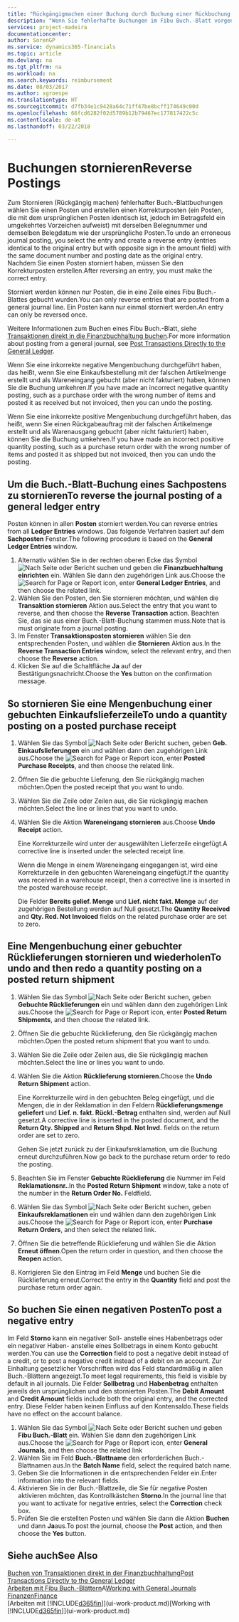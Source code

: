 ```yaml
---
title: "Rückgängigmachen einer Buchung durch Buchung einer Rückbuchung | Microsoft Docs"
description: "Wenn Sie fehlerhafte Buchungen im Fibu Buch.-Blatt vorgenommen haben, können Sie die Funktion verwenden, um die korrekte Buchung mit einem Protokoll zu stornieren."
services: project-madeira
documentationcenter: 
author: SorenGP
ms.service: dynamics365-financials
ms.topic: article
ms.devlang: na
ms.tgt_pltfrm: na
ms.workload: na
ms.search.keywords: reimbursement
ms.date: 08/03/2017
ms.author: sgroespe
ms.translationtype: HT
ms.sourcegitcommit: d7fb34e1c9428a64c71ff47be8bcff174649c00d
ms.openlocfilehash: 66fcd6282f02d5789b12b79467ec177817422c5c
ms.contentlocale: de-at
ms.lasthandoff: 03/22/2018

---
```

# <a name="reverse-postings"></a><span data-ttu-id="07666-103">Buchungen stornieren</span><span class="sxs-lookup"><span data-stu-id="07666-103">Reverse Postings</span></span>
<span data-ttu-id="07666-104">Zum Stornieren (Rückgängig machen) fehlerhafter Buch.-Blattbuchungen wählen Sie einen Posten und erstellen einen Korrekturposten (ein Posten, die mit dem ursprünglichen Posten identisch ist, jedoch im Betragsfeld ein umgekehrtes Vorzeichen aufweist) mit derselben Belegnummer und demselben Belegdatum wie der ursprüngliche Posten.</span><span class="sxs-lookup"><span data-stu-id="07666-104">To undo an erroneous journal posting, you select the entry and create a reverse entry (entries identical to the original entry but with opposite sign in the amount field) with the same document number and posting date as the original entry.</span></span> <span data-ttu-id="07666-105">Nachdem Sie einen Posten storniert haben, müssen Sie den Korrekturposten erstellen.</span><span class="sxs-lookup"><span data-stu-id="07666-105">After reversing an entry, you must make the correct entry.</span></span>

<span data-ttu-id="07666-106">Storniert werden können nur Posten, die in eine Zeile eines Fibu Buch.-Blattes gebucht wurden.</span><span class="sxs-lookup"><span data-stu-id="07666-106">You can only reverse entries that are posted from a general journal line.</span></span> <span data-ttu-id="07666-107">Ein Posten kann nur einmal storniert werden.</span><span class="sxs-lookup"><span data-stu-id="07666-107">An entry can only be reversed once.</span></span>

<span data-ttu-id="07666-108">Weitere Informationen zum Buchen eines Fibu Buch.-Blatt, siehe [Transaktionen direkt in die Finanzbuchhaltung buchen](finance-how-post-transactions-directly.md).</span><span class="sxs-lookup"><span data-stu-id="07666-108">For more information about posting from a general journal, see [Post Transactions Directly to the General Ledger](finance-how-post-transactions-directly.md).</span></span>

<span data-ttu-id="07666-109">Wenn Sie eine inkorrekte negative Mengenbuchung durchgeführt haben, das heißt, wenn Sie eine Einkaufsbestellung mit der falschen Artikelmenge erstellt und als Wareneingang gebucht (aber nicht fakturiert) haben, können Sie die Buchung umkehren.</span><span class="sxs-lookup"><span data-stu-id="07666-109">If you have made an incorrect negative quantity posting, such as a purchase order with the wrong number of items and posted it as received but not invoiced, then you can undo the posting.</span></span>

<span data-ttu-id="07666-110">Wenn Sie eine inkorrekte positive Mengenbuchung durchgeführt haben, das heißt, wenn Sie einen Rückgabeauftrag mit der falschen Artikelmenge erstellt und als Warenausgang gebucht (aber nicht fakturiert) haben, können Sie die Buchung umkehren.</span><span class="sxs-lookup"><span data-stu-id="07666-110">If you have made an incorrect positive quantity posting, such as a purchase return order with the wrong number of items and posted it as shipped but not invoiced, then you can undo the posting.</span></span>   

## <a name="to-reverse-the-journal-posting-of-a-general-ledger-entry"></a><span data-ttu-id="07666-111">Um die Buch.-Blatt-Buchung eines Sachpostens zu stornieren</span><span class="sxs-lookup"><span data-stu-id="07666-111">To reverse the journal posting of a general ledger entry</span></span>
<span data-ttu-id="07666-112">Posten können in allen **Posten** storniert werden.</span><span class="sxs-lookup"><span data-stu-id="07666-112">You can reverse entries from all **Ledger Entries** windows.</span></span> <span data-ttu-id="07666-113">Das folgende Verfahren basiert auf dem **Sachposten** Fenster.</span><span class="sxs-lookup"><span data-stu-id="07666-113">The following procedure is based on the **General Ledger Entries** window.</span></span>
1. <span data-ttu-id="07666-114">Alternativ wählen Sie in der rechten oberen Ecke das Symbol ![Nach Seite oder Bericht suchen](media/ui-search/search_small.png "Nach Seite oder Bericht suchen") und geben die **Finanzbuchhaltung einrichten** ein. Wählen Sie dann den zugehörigen Link aus.</span><span class="sxs-lookup"><span data-stu-id="07666-114">Choose the ![Search for Page or Report](media/ui-search/search_small.png "Search for Page or Report icon") icon, enter **General Ledger Entries**, and then choose the related link.</span></span>
2. <span data-ttu-id="07666-115">Wählen Sie den Posten, den Sie stornieren möchten, und wählen die **Transaktion stornieren** Aktion aus.</span><span class="sxs-lookup"><span data-stu-id="07666-115">Select the entry that you want to reverse, and then choose the **Reverse Transaction** action.</span></span> <span data-ttu-id="07666-116">Beachten Sie, das sie aus einer Buch.-Blatt-Buchung stammen muss.</span><span class="sxs-lookup"><span data-stu-id="07666-116">Note that is must originate from a journal posting.</span></span>
3. <span data-ttu-id="07666-117">Im Fenster **Transaktionsposten stornieren** wählen Sie den entsprechenden Posten, und wählen die **Stornieren** Aktion aus.</span><span class="sxs-lookup"><span data-stu-id="07666-117">In the **Reverse Transaction Entries** window, select the relevant entry, and then choose the **Reverse** action.</span></span>
4. <span data-ttu-id="07666-118">Klicken Sie auf die Schaltfläche **Ja** auf der Bestätigungsnachricht.</span><span class="sxs-lookup"><span data-stu-id="07666-118">Choose the **Yes** button on the confirmation message.</span></span>

## <a name="to-undo-a-quantity-posting-on-a-posted-purchase-receipt"></a><span data-ttu-id="07666-119">So stornieren Sie eine Mengenbuchung einer gebuchten Einkaufslieferzeile</span><span class="sxs-lookup"><span data-stu-id="07666-119">To undo a quantity posting on a posted purchase receipt</span></span>  

1.  <span data-ttu-id="07666-120">Wählen Sie das Symbol ![Nach Seite oder Bericht suchen](media/ui-search/search_small.png "Symbol Nach Seite oder Bericht suchen"), geben **Geb. Einkaufslieferungen** ein und wählen dann den zugehörigen Link aus.</span><span class="sxs-lookup"><span data-stu-id="07666-120">Choose the ![Search for Page or Report](media/ui-search/search_small.png "Search for Page or Report icon") icon, enter **Posted Purchase Receipts**, and then choose the related link.</span></span>  
2.  <span data-ttu-id="07666-121">Öffnen Sie die gebuchte Lieferung, den Sie rückgängig machen möchten.</span><span class="sxs-lookup"><span data-stu-id="07666-121">Open the posted receipt that you want to undo.</span></span>  
3.  <span data-ttu-id="07666-122">Wählen Sie die Zeile oder Zeilen aus, die Sie rückgängig machen möchten.</span><span class="sxs-lookup"><span data-stu-id="07666-122">Select the line or lines that you want to undo.</span></span>  
4.  <span data-ttu-id="07666-123">Wählen Sie die Aktion **Wareneingang stornieren** aus.</span><span class="sxs-lookup"><span data-stu-id="07666-123">Choose **Undo Receipt** action.</span></span>

    <span data-ttu-id="07666-124">Eine Korrekturzeile wird unter der ausgewählten Lieferzeile eingefügt.</span><span class="sxs-lookup"><span data-stu-id="07666-124">A corrective line is inserted under the selected receipt line.</span></span>  

    <span data-ttu-id="07666-125">Wenn die Menge in einem Wareneingang eingegangen ist, wird eine Korrekturzeile in den gebuchten Wareneingang eingefügt.</span><span class="sxs-lookup"><span data-stu-id="07666-125">If the quantity was received in a warehouse receipt, then a corrective line is inserted in the posted warehouse receipt.</span></span>  

    <span data-ttu-id="07666-126">Die Felder **Bereits gelief. Menge** und **Lief. nicht fakt. Menge** auf der zugehörigen Bestellung werden auf Null gesetzt.</span><span class="sxs-lookup"><span data-stu-id="07666-126">The **Quantity Received** and **Qty. Rcd. Not Invoiced** fields on the related purchase order are set to zero.</span></span>

## <a name="to-undo-and-then-redo-a-quantity-posting-on-a-posted-return-shipment"></a><span data-ttu-id="07666-127">Eine Mengenbuchung einer gebuchter Rücklieferungen stornieren und wiederholen</span><span class="sxs-lookup"><span data-stu-id="07666-127">To undo and then redo a quantity posting on a posted return shipment</span></span>

1.  <span data-ttu-id="07666-128">Wählen Sie das Symbol ![Nach Seite oder Bericht suchen](media/ui-search/search_small.png "Symbol Nach Seite oder Bericht suchen"), geben **Gebuchte Rücklieferungen** ein und wählen dann den zugehörigen Link aus.</span><span class="sxs-lookup"><span data-stu-id="07666-128">Choose the ![Search for Page or Report](media/ui-search/search_small.png "Search for Page or Report icon") icon, enter **Posted Return Shipments**, and then choose the related link.</span></span>  
2.  <span data-ttu-id="07666-129">Öffnen Sie die gebuchte Rücklieferung, den Sie rückgängig machen möchten.</span><span class="sxs-lookup"><span data-stu-id="07666-129">Open the posted return shipment that you want to undo.</span></span>
3. <span data-ttu-id="07666-130">Wählen Sie die Zeile oder Zeilen aus, die Sie rückgängig machen möchten.</span><span class="sxs-lookup"><span data-stu-id="07666-130">Select the line or lines you want to undo.</span></span>  

4.  <span data-ttu-id="07666-131">Wählen Sie die Aktion **Rücklieferung stornieren**.</span><span class="sxs-lookup"><span data-stu-id="07666-131">Choose the **Undo Return Shipment** action.</span></span>  

    <span data-ttu-id="07666-132">Eine Korrekturzeile wird in den gebuchten Beleg eingefügt, und die Mengen, die in der Reklamation in den Feldern **Rücklieferungsmenge geliefert** und **Lief. n. fakt. Rückl.-Betrag** enthalten sind, werden auf Null gesetzt.</span><span class="sxs-lookup"><span data-stu-id="07666-132">A corrective line is inserted in the posted document, and the **Return Qty. Shipped** and **Return Shpd. Not Invd.** fields on the return order are set to zero.</span></span>  

    <span data-ttu-id="07666-133">Gehen Sie jetzt zurück zu der Einkaufsreklamation, um die Buchung erneut durchzuführen.</span><span class="sxs-lookup"><span data-stu-id="07666-133">Now go back to the purchase return order to redo the posting.</span></span>  

5.  <span data-ttu-id="07666-134">Beachten Sie im Fenster **Gebuchte Rücklieferung** die Nummer im Feld **Reklamationsnr.**.</span><span class="sxs-lookup"><span data-stu-id="07666-134">In the **Posted Return Shipment** window, take a note of the number in the **Return Order No.**</span></span> <span data-ttu-id="07666-135">Feld</span><span class="sxs-lookup"><span data-stu-id="07666-135">field.</span></span>  
6.  <span data-ttu-id="07666-136">Wählen Sie das Symbol ![Nach Seite oder Bericht suchen](media/ui-search/search_small.png "Symbol Nach Seite oder Bericht suchen"), geben **Einkaufsreklamationen** ein und wählen dann den zugehörigen Link aus.</span><span class="sxs-lookup"><span data-stu-id="07666-136">Choose the ![Search for Page or Report](media/ui-search/search_small.png "Search for Page or Report icon") icon, enter **Purchase Return Orders**, and then select the related link.</span></span>  
7.  <span data-ttu-id="07666-137">Öffnen Sie die betreffende Rücklieferung und wählen Sie die Aktion **Erneut öffnen**.</span><span class="sxs-lookup"><span data-stu-id="07666-137">Open the return order in question, and then choose the **Reopen** action.</span></span>  
8.  <span data-ttu-id="07666-138">Korrigieren Sie den Eintrag im Feld **Menge** und buchen Sie die Rücklieferung erneut.</span><span class="sxs-lookup"><span data-stu-id="07666-138">Correct the entry in the **Quantity** field and post the purchase return order again.</span></span>  

## <a name="to-post-a-negative-entry"></a><span data-ttu-id="07666-139">So buchen Sie einen negativen Posten</span><span class="sxs-lookup"><span data-stu-id="07666-139">To post a negative entry</span></span>  
<span data-ttu-id="07666-140">Im Feld **Storno** kann ein negativer Soll- anstelle eines Habenbetrags oder ein negativer Haben- anstelle eines Sollbetrags in einem Konto gebucht werden.</span><span class="sxs-lookup"><span data-stu-id="07666-140">You can use the **Correction** field to post a negative debit instead of a credit, or to post a negative credit instead of a debit on an account.</span></span> <span data-ttu-id="07666-141">Zur Einhaltung gesetzlicher Vorschriften wird das Feld standardmäßig in allen Buch.-Blättern angezeigt.</span><span class="sxs-lookup"><span data-stu-id="07666-141">To meet legal requirements, this field is visible by default in all journals.</span></span> <span data-ttu-id="07666-142">Die Felder **Sollbetrag** und **Habenbetrag** enthalten jeweils den ursprünglichen und den stornierten Posten.</span><span class="sxs-lookup"><span data-stu-id="07666-142">The **Debit Amount** and **Credit Amount** fields include both the original entry, and the corrected entry.</span></span> <span data-ttu-id="07666-143">Diese Felder haben keinen Einfluss auf den Kontensaldo.</span><span class="sxs-lookup"><span data-stu-id="07666-143">These fields have no effect on the account balance.</span></span>  

1.  <span data-ttu-id="07666-144">Wählen Sie das Symbol ![Nach Seite oder Bericht suchen](media/ui-search/search_small.png "Nach Seite oder Bericht suchen") und geben **Fibu Buch.-Blatt** ein. Wählen Sie dann den zugehörigen Link aus.</span><span class="sxs-lookup"><span data-stu-id="07666-144">Choose the ![Search for Page or Report](media/ui-search/search_small.png "Search for Page or Report icon") icon, enter **General Journals**, and then choose the related link</span></span>  
2.  <span data-ttu-id="07666-145">Wählen Sie im Feld **Buch.-Blattname** den erforderlichen Buch.-Blattnamen aus.</span><span class="sxs-lookup"><span data-stu-id="07666-145">In the **Batch Name** field, select the required batch name.</span></span>  
3.  <span data-ttu-id="07666-146">Geben Sie die Informationen in die entsprechenden Felder ein.</span><span class="sxs-lookup"><span data-stu-id="07666-146">Enter information into the relevant fields.</span></span>  
4.  <span data-ttu-id="07666-147">Aktivieren Sie in der Buch.-Blattzeile, die Sie für negative Posten aktivieren möchten, das Kontrollkästchen **Storno**.</span><span class="sxs-lookup"><span data-stu-id="07666-147">In the journal line that you want to activate for negative entries, select the **Correction** check box.</span></span>  
5.  <span data-ttu-id="07666-148">Prüfen Sie die erstellten Posten und wählen Sie dann die Aktion **Buchen**  und dann **Ja**aus.</span><span class="sxs-lookup"><span data-stu-id="07666-148">To post the journal, choose the **Post** action, and then choose the **Yes** button.</span></span>

## <a name="see-also"></a><span data-ttu-id="07666-149">Siehe auch</span><span class="sxs-lookup"><span data-stu-id="07666-149">See Also</span></span>
[<span data-ttu-id="07666-150">Buchen von Transaktionen direkt in der Finanzbuchhaltung</span><span class="sxs-lookup"><span data-stu-id="07666-150">Post Transactions Directly to the General Ledger</span></span>](finance-how-post-transactions-directly.md)  
<span data-ttu-id="07666-151">[Arbeiten mit Fibu Buch.-Blättern](ui-work-general-journals.md)A</span><span class="sxs-lookup"><span data-stu-id="07666-151">[Working with General Journals](ui-work-general-journals.md)</span></span>  
[<span data-ttu-id="07666-152">Finanzen</span><span class="sxs-lookup"><span data-stu-id="07666-152">Finance</span></span>](finance.md)  
<span data-ttu-id="07666-153">[Arbeiten mit [!INCLUDE[d365fin](includes/d365fin_md.md)]](ui-work-product.md)</span><span class="sxs-lookup"><span data-stu-id="07666-153">[Working with [!INCLUDE[d365fin](includes/d365fin_md.md)]](ui-work-product.md)</span></span>  

